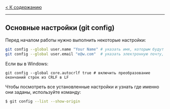 [< К содержанию](./readme.md)
***
## Основные настройки (git config)


Перед началом работы нужно выполнить некоторые настройки:

```bash
git config --global user.name "Your Name" # указать имя, которым будут подписаны коммиты
git config --global user.email "e@w.com"  # указать электронную почту, которая будет в описании коммита
```

Если вы в Windows:

```
git config --global core.autocrlf true # включить преобразование окончаний строк из CRLF в LF
```
Чтобы посмотреть все установленные настройки и узнать где именно они заданы, используйте команду:

```bash
$ git config --list --show-origin   
```

